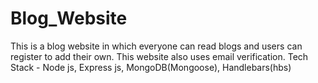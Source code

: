 # Blog_Website
This is a blog website in which everyone can read blogs and users can register to add their own. This website also uses email verification. Tech Stack - Node js, Express js, MongoDB(Mongoose), Handlebars(hbs)
